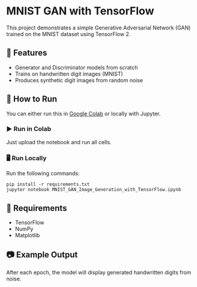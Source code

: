 # MNIST GAN with TensorFlow

This project demonstrates a simple Generative Adversarial Network (GAN) trained on the MNIST dataset using TensorFlow 2.

## 🔧 Features
- Generator and Discriminator models from scratch
- Trains on handwritten digit images (MNIST)
- Produces synthetic digit images from random noise

## 🚀 How to Run
You can either run this in [Google Colab](https://colab.research.google.com) or locally with Jupyter.

### ▶️ Run in Colab
Just upload the notebook and run all cells.

### 🖥 Run Locally

Run the following commands:

    pip install -r requirements.txt
    jupyter notebook MNIST_GAN_Image_Generation_with_TensorFlow.ipynb

## 🧪 Requirements
- TensorFlow
- NumPy
- Matplotlib

## 📷 Example Output
After each epoch, the model will display generated handwritten digits from noise.
